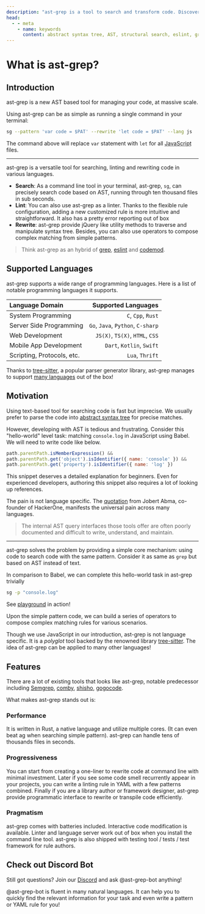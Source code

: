 ```yaml
---
description: "ast-grep is a tool to search and transform code. Discover its core features: easy syntax, flexible interface, and multi-language support."
head:
  - - meta
    - name: keywords
      content: abstract syntax tree, AST, structural search, eslint, grep, codemod, introduction, high performance, linting
---
```


# What is ast-grep?

## Introduction

ast-grep is a new AST based tool for managing your code, at massive scale.

Using ast-grep can be as simple as running a single command in your terminal:

```bash
sg --pattern 'var code = $PAT' --rewrite 'let code = $PAT' --lang js
```

The command above will replace `var` statement with `let` for all <abbr title="ast-grep will also infer the language if you omit --lang">JavaScript</abbr> files.

---

ast-grep is a versatile tool for searching, linting and rewriting code in various languages.

* **Search**: As a command line tool in your terminal, ast-grep, `sg`, can precisely search code based on AST, running through ten thousand files in sub seconds.
* **Lint**: You can also use ast-grep as a linter. Thanks to the flexible rule configuration, adding a new customized rule is more intuitive and straightforward. It also has a pretty error reporting out of box
* **Rewrite**: ast-grep provide jQuery like utility methods to traverse and manipulate syntax tree. Besides, you can also use operators to compose complex matching from simple patterns.

> Think ast-grep as an hybrid of [grep](https://www.gnu.org/software/grep/manual/grep.html), [eslint](https://eslint.org/) and [codemod](https://github.com/facebookincubator/fastmod).

## Supported Languages

ast-grep supports a wide range of programming languages. Here is a list of notable programming languages it supports.

|Language Domain|Supported Languages|
|:--------------|------------------:|
|System Programming| `C`, `Cpp`, `Rust`|
|Server Side Programming| `Go`, `Java`, `Python`, `C-sharp`|
|Web Development| `JS(X)`, `TS(X)`, `HTML`, `CSS`|
|Mobile App Development| `Dart`, `Kotlin`, `Swift`|
|Scripting, Protocols, etc.| `Lua`, `Thrift`|

Thanks to [tree-sitter](https://tree-sitter.github.io/tree-sitter/), a popular parser generator library, ast-grep manages to support [many languages](/reference/languages) out of the box!

## Motivation

Using text-based tool for searching code is fast but imprecise. We usually prefer to parse the code into [abstract syntax tree](https://www.wikiwand.com/en/Abstract_syntax_tree) for precise matches.

However, developing with AST is tedious and frustrating. Consider this "hello-world" level task: matching `console.log` in JavaScript using Babel. We will need to write code like below.

```javascript
path.parentPath.isMemberExpression() &&
path.parentPath.get('object').isIdentifier({ name: 'console' }) &&
path.parentPath.get('property').isIdentifier({ name: 'log' })
```

This snippet deserves a detailed explanation for beginners. Even for experienced developers, authoring this snippet also requires a lot of looking up references.

The pain is not language specific. The [quotation](https://portswigger.net/daily-swig/semgrep-static-code-analysis-tool-helps-eliminate-entire-classes-of-vulnerabilities) from Jobert Abma, co-founder of HackerOne, manifests the universal pain across many languages.

> The internal AST query interfaces those tools offer are often poorly documented and difficult to write, understand, and maintain.

----

ast-grep solves the problem by providing a simple core mechanism: using code to search code with the same pattern.
Consider it as same as `grep` but based on AST instead of text.

In comparison to Babel, we can complete this hello-world task in ast-grep trivially

```bash
sg -p "console.log"
```

See [playground](/playground.html) in action!

Upon the simple pattern code, we can build a series of operators to compose complex matching rules for various scenarios.

Though we use JavaScript in our introduction, ast-grep is not language specific. It is a _polyglot_ tool backed by the renowned library [tree-sitter](https://tree-sitter.github.io/).
The idea of ast-grep can be applied to many other languages!

## Features

There are a lot of existing tools that looks like ast-grep, notable predecessor including [Semgrep](https://semgrep.dev/), [comby](https://comby.dev/), [shisho](https://shisho.dev/), [gogocode](https://gogocode.io/).

What makes ast-grep stands out is:

### Performance

It is written in Rust, a native language and utilize multiple cores. (It can even beat ag when searching simple pattern). ast-grep can handle tens of thousands files in seconds.

### Progressiveness
You can start from creating a one-liner to rewrite code at command line with minimal investment. Later if you see some code smell recurrently appear in your projects, you can write a linting rule in YAML with a few patterns combined. Finally if you are a library author or framework designer, ast-grep provide programmatic interface to rewrite or transpile code efficiently.

### Pragmatism
ast-grep comes with batteries included. Interactive code modification is available. Linter and language server work out of box when you install the command line tool. ast-grep is also shipped with testing tool / tests / test framework for rule authors.

## Check out Discord Bot

<!-- TODO: move this to FAQ-->

Still got questions? Join our [Discord](https://discord.gg/4YZjf6htSQ) and ask @ast-grep-bot anything!

@ast-grep-bot is fluent in many natural languages. It can help you to quickly find the relevant information for your task and even write a pattern or YAML rule for you!

